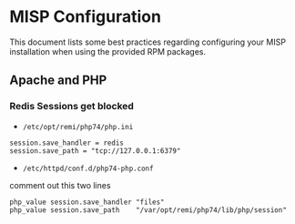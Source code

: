 # MISP Configuration

This document lists some best practices regarding configuring your MISP installation when using the provided RPM packages.

## Apache and PHP
### Redis Sessions get blocked
 * ```/etc/opt/remi/php74/php.ini```

```
session.save_handler = redis
session.save_path = "tcp://127.0.0.1:6379"
```

* ```/etc/httpd/conf.d/php74-php.conf```

comment out this two lines

```
php_value session.save_handler "files"
php_value session.save_path    "/var/opt/remi/php74/lib/php/session"
```
